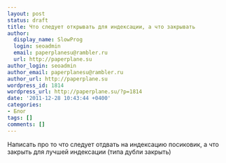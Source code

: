 ```yaml
---
layout: post
status: draft
title: Что следует открывать для индексации, а что закрывать
author:
  display_name: SlowProg
  login: seoadmin
  email: paperplanesu@rambler.ru
  url: http://paperplane.su
author_login: seoadmin
author_email: paperplanesu@rambler.ru
author_url: http://paperplane.su
wordpress_id: 1814
wordpress_url: http://paperplane.su/?p=1814
date: '2011-12-28 10:43:44 +0400'
categories:
- Блог
tags: []
comments: []
---
```

<p>Написать про то что следует отдвать на индексацию посиковик, а что закрыть для лучшей индексации (типа дубли закрыть)</p>
